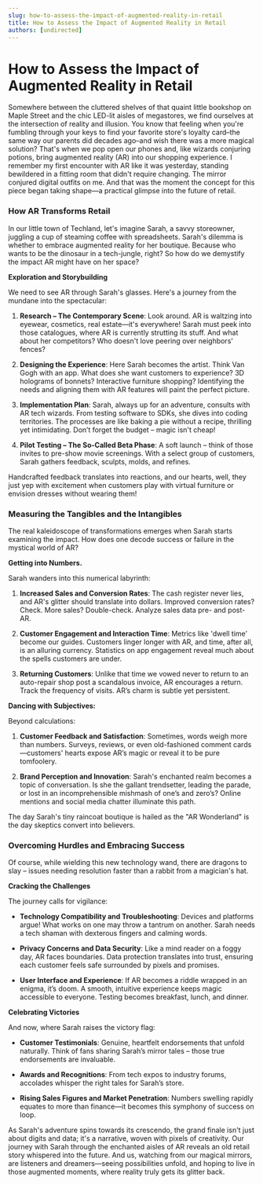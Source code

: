 ```yaml
---
slug: how-to-assess-the-impact-of-augmented-reality-in-retail
title: How to Assess the Impact of Augmented Reality in Retail
authors: [undirected]
---
```



# How to Assess the Impact of Augmented Reality in Retail

Somewhere between the cluttered shelves of that quaint little bookshop on Maple Street and the chic LED-lit aisles of megastores, we find ourselves at the intersection of reality and illusion. You know that feeling when you're fumbling through your keys to find your favorite store's loyalty card–the same way our parents did decades ago–and wish there was a more magical solution? That's when we pop open our phones and, like wizards conjuring potions, bring augmented reality (AR) into our shopping experience. I remember my first encounter with AR like it was yesterday, standing bewildered in a fitting room that didn't require changing. The mirror conjured digital outfits on me. And that was the moment the concept for this piece began taking shape—a practical glimpse into the future of retail.

### How AR Transforms Retail

In our little town of Techland, let's imagine Sarah, a savvy storeowner, juggling a cup of steaming coffee with spreadsheets. Sarah's dilemma is whether to embrace augmented reality for her boutique. Because who wants to be the dinosaur in a tech-jungle, right? So how do we demystify the impact AR might have on her space?

**Exploration and Storybuilding**

We need to see AR through Sarah's glasses. Here's a journey from the mundane into the spectacular:

1. **Research – The Contemporary Scene**: Look around. AR is waltzing into eyewear, cosmetics, real estate—it's everywhere! Sarah must peek into those catalogues, where AR is currently strutting its stuff. And what about her competitors? Who doesn't love peering over neighbors’ fences?

2. **Designing the Experience**: Here Sarah becomes the artist. Think Van Gogh with an app. What does she want customers to experience? 3D holograms of bonnets? Interactive furniture shopping? Identifying the needs and aligning them with AR features will paint the perfect picture.

3. **Implementation Plan**: Sarah, always up for an adventure, consults with AR tech wizards. From testing software to SDKs, she dives into coding territories. The processes are like baking a pie without a recipe, thrilling yet intimidating. Don’t forget the budget – magic isn't cheap!

4. **Pilot Testing – The So-Called Beta Phase**: A soft launch – think of those invites to pre-show movie screenings. With a select group of customers, Sarah gathers feedback, sculpts, molds, and refines.

Handcrafted feedback translates into reactions, and our hearts, well, they just yep with excitement when customers play with virtual furniture or envision dresses without wearing them!

### Measuring the Tangibles and the Intangibles

The real kaleidoscope of transformations emerges when Sarah starts examining the impact. How does one decode success or failure in the mystical world of AR?

**Getting into Numbers.**

Sarah wanders into this numerical labyrinth:

1. **Increased Sales and Conversion Rates**: The cash register never lies, and AR's glitter should translate into dollars. Improved conversion rates? Check. More sales? Double-check. Analyze sales data pre- and post-AR.

2. **Customer Engagement and Interaction Time**: Metrics like 'dwell time’ become our guides. Customers linger longer with AR, and time, after all, is an alluring currency. Statistics on app engagement reveal much about the spells customers are under.

3. **Returning Customers**: Unlike that time we vowed never to return to an auto-repair shop post a scandalous invoice, AR encourages a return. Track the frequency of visits. AR’s charm is subtle yet persistent.

**Dancing with Subjectives:**

Beyond calculations:

1. **Customer Feedback and Satisfaction**: Sometimes, words weigh more than numbers. Surveys, reviews, or even old-fashioned comment cards—customers' hearts expose AR’s magic or reveal it to be pure tomfoolery.

2. **Brand Perception and Innovation**: Sarah's enchanted realm becomes a topic of conversation. Is she the gallant trendsetter, leading the parade, or lost in an incomprehensible mishmash of one’s and zero’s? Online mentions and social media chatter illuminate this path.

The day Sarah's tiny raincoat boutique is hailed as the "AR Wonderland" is the day skeptics convert into believers.

### Overcoming Hurdles and Embracing Success

Of course, while wielding this new technology wand, there are dragons to slay – issues needing resolution faster than a rabbit from a magician's hat.

**Cracking the Challenges**

The journey calls for vigilance:

- **Technology Compatibility and Troubleshooting**: Devices and platforms argue! What works on one may throw a tantrum on another. Sarah needs a tech shaman with dexterous fingers and calming words.

- **Privacy Concerns and Data Security**: Like a mind reader on a foggy day, AR faces boundaries. Data protection translates into trust, ensuring each customer feels safe surrounded by pixels and promises.

- **User Interface and Experience**: If AR becomes a riddle wrapped in an enigma, it’s doom. A smooth, intuitive experience keeps magic accessible to everyone. Testing becomes breakfast, lunch, and dinner.

**Celebrating Victories**

And now, where Sarah raises the victory flag:

- **Customer Testimonials**: Genuine, heartfelt endorsements that unfold naturally. Think of fans sharing Sarah’s mirror tales – those true endorsements are invaluable.

- **Awards and Recognitions**: From tech expos to industry forums, accolades whisper the right tales for Sarah’s store.

- **Rising Sales Figures and Market Penetration**: Numbers swelling rapidly equates to more than finance—it becomes this symphony of success on loop.

As Sarah's adventure spins towards its crescendo, the grand finale isn't just about digits and data; it's a narrative, woven with pixels of creativity. Our journey with Sarah through the enchanted aisles of AR reveals an old retail story whispered into the future. And us, watching from our magical mirrors, are listeners and dreamers—seeing possibilities unfold, and hoping to live in those augmented moments, where reality truly gets its glitter back.